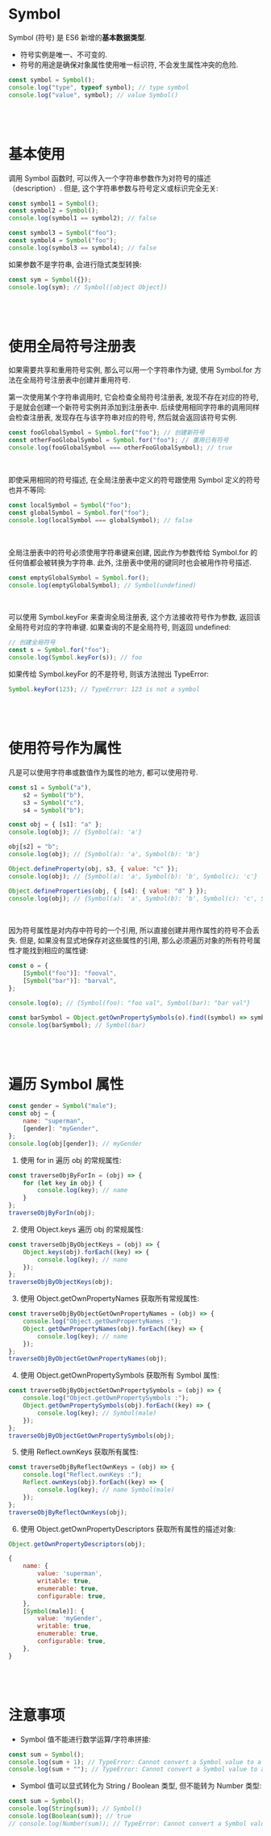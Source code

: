 # Symbol

Symbol (符号) 是 ES6 新增的**基本数据类型**.

-   符号实例是唯一、不可变的.
-   符号的用途是确保对象属性使用唯一标识符, 不会发生属性冲突的危险.

```js
const symbol = Symbol();
console.log("type", typeof symbol); // type symbol
console.log("value", symbol); // value Symbol()
```

<br><br>

# 基本使用

调用 Symbol 函数时, 可以传入一个字符串参数作为对符号的描述（description）. 但是, 这个字符串参数与符号定义或标识完全无关:

```js
const symbol1 = Symbol();
const symbol2 = Symbol();
console.log(symbol1 == symbol2); // false

const symbol3 = Symbol("foo");
const symbol4 = Symbol("foo");
console.log(symbol3 == symbol4); // false
```

如果参数不是字符串, 会进行隐式类型转换:

```js
const sym = Symbol({});
console.log(sym); // Symbol([object Object])
```

<br><br>

# 使用全局符号注册表

如果需要共享和重用符号实例, 那么可以用一个字符串作为键, 使用 Symbol.for 方法在全局符号注册表中创建并重用符号.

第一次使用某个字符串调用时, 它会检查全局符号注册表, 发现不存在对应的符号, 于是就会创建一个新符号实例并添加到注册表中. 后续使用相同字符串的调用同样会检查注册表, 发现存在与该字符串对应的符号, 然后就会返回该符号实例.

```js
const fooGlobalSymbol = Symbol.for("foo"); // 创建新符号
const otherFooGlobalSymbol = Symbol.for("foo"); // 重用已有符号
console.log(fooGlobalSymbol === otherFooGlobalSymbol); // true
```

<br>

即使采用相同的符号描述, 在全局注册表中定义的符号跟使用 Symbol 定义的符号也并不等同:

```js
const localSymbol = Symbol("foo");
const globalSymbol = Symbol.for("foo");
console.log(localSymbol === globalSymbol); // false
```

<br>

全局注册表中的符号必须使用字符串键来创建, 因此作为参数传给 Symbol.for 的任何值都会被转换为字符串. 此外, 注册表中使用的键同时也会被用作符号描述.

```js
const emptyGlobalSymbol = Symbol.for();
console.log(emptyGlobalSymbol); // Symbol(undefined)
```

<br>

可以使用 Symbol.keyFor 来查询全局注册表, 这个方法接收符号作为参数, 返回该全局符号对应的字符串键. 如果查询的不是全局符号, 则返回 undefined:

```js
// 创建全局符号
const s = Symbol.for("foo");
console.log(Symbol.keyFor(s)); // foo
```

如果传给 Symbol.keyFor 的不是符号, 则该方法抛出 TypeError:

```js
Symbol.keyFor(123); // TypeError: 123 is not a symbol
```

<br><br>

# 使用符号作为属性

凡是可以使用字符串或数值作为属性的地方, 都可以使用符号.

```js
const s1 = Symbol("a"),
    s2 = Symbol("b"),
    s3 = Symbol("c"),
    s4 = Symbol("b");

const obj = { [s1]: "a" };
console.log(obj); // {Symbol(a): 'a'}

obj[s2] = "b";
console.log(obj); // {Symbol(a): 'a', Symbol(b): 'b'}

Object.defineProperty(obj, s3, { value: "c" });
console.log(obj); // {Symbol(a): 'a', Symbol(b): 'b', Symbol(c): 'c'}

Object.defineProperties(obj, { [s4]: { value: "d" } });
console.log(obj); // {Symbol(a): 'a', Symbol(b): 'b', Symbol(c): 'c', Symbol(b): 'd'}
```

<br>

因为符号属性是对内存中符号的一个引用, 所以直接创建并用作属性的符号不会丢失. 但是, 如果没有显式地保存对这些属性的引用, 那么必须遍历对象的所有符号属性才能找到相应的属性键:

```js
const o = {
    [Symbol("foo")]: "fooval",
    [Symbol("bar")]: "barval",
};

console.log(o); // {Symbol(foo): "foo val", Symbol(bar): "bar val"}

const barSymbol = Object.getOwnPropertySymbols(o).find((symbol) => symbol.toString().match(/bar/));
console.log(barSymbol); // Symbol(bar)
```

<br><br>

# 遍历 Symbol 属性

```js
const gender = Symbol("male");
const obj = {
    name: "superman",
    [gender]: "myGender",
};
console.log(obj[gender]); // myGender
```

1.  使用 for in 遍历 obj 的常规属性:

```js
const traverseObjByForIn = (obj) => {
    for (let key in obj) {
        console.log(key); // name
    }
};
traverseObjByForIn(obj);
```

2.  使用 Object.keys 遍历 obj 的常规属性:

```js
const traverseObjByObjectKeys = (obj) => {
    Object.keys(obj).forEach((key) => {
        console.log(key); // name
    });
};
traverseObjByObjectKeys(obj);
```

3.  使用 Object.getOwnPropertyNames 获取所有常规属性:

```js
const traverseObjByObjectGetOwnPropertyNames = (obj) => {
    console.log("Object.getOwnPropertyNames :");
    Object.getOwnPropertyNames(obj).forEach((key) => {
        console.log(key); // name
    });
};
traverseObjByObjectGetOwnPropertyNames(obj);
```

4.  使用 Object.getOwnPropertySymbols 获取所有 Symbol 属性:

```js
const traverseObjByObjectGetOwnPropertySymbols = (obj) => {
    console.log("Object.getOwnPropertySymbols :");
    Object.getOwnPropertySymbols(obj).forEach((key) => {
        console.log(key); // Symbol(male)
    });
};
traverseObjByObjectGetOwnPropertySymbols(obj);
```

5.  使用 Reflect.ownKeys 获取所有属性:

```js
const traverseObjByReflectOwnKeys = (obj) => {
    console.log("Reflect.ownKeys :");
    Reflect.ownKeys(obj).forEach((key) => {
        console.log(key); // name Symbol(male)
    });
};
traverseObjByReflectOwnKeys(obj);
```

6.  使用 Object.getOwnPropertyDescriptors 获取所有属性的描述对象:

```js
Object.getOwnPropertyDescriptors(obj);
```

```js
{
    name: {
        value: 'superman',
        writable: true,
        enumerable: true,
        configurable: true,
    },
    [Symbol(male)]: {
        value: 'myGender',
        writable: true,
        enumerable: true,
        configurable: true,
    },
}
```

<br><br>

# 注意事项

-   Symbol 值不能进行数学运算/字符串拼接:

```js
const sum = Symbol();
console.log(sum + 1); // TypeError: Cannot convert a Symbol value to a number
console.log(sum + ""); // TypeError: Cannot convert a Symbol value to a string
```

-   Symbol 值可以显式转化为 String / Boolean 类型, 但不能转为 Number 类型:

```js
const sum = Symbol();
console.log(String(sum)); // Symbol()
console.log(Boolean(sum)); // true
// console.log(Number(sum)); // TypeError: Cannot convert a Symbol value to a number
```

<br>
